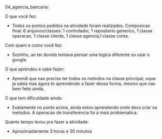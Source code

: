 04_agencia_bancaria:

O que você fez:
  - Todos os pontos pedidos na atividade foram realizados.
    Composicao final: 6 arquivos/classes: 1 controlador, 1 repositorio generico, 1 classe operacao, 1 classe cliente,
    1 classe agencia,1 classe conta.
    
Com quem e como você fez:
  - Sozinho, ao ter duvida tentava pensar uma logica diferente ou usar o google.

O que aprendeu e sabe fazer:
  - Aprendi que nao preciso ter todos os metodos na classe principal, oque ja sabia mas agora to aprendendo a fazer
    dessa forma, mesmo que nao bem feito ainda.
    
O que tem dificuldade ainda:
  - Exatamente no ponto acima, ainda estou aprendendo onde devo criar os metodos. A operacao de transferencia
    foi a mais problematica.

Quanto tempo levou pra fazer a atividade:
  - Aproximadamente 3 horas e 30 minutos
